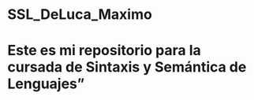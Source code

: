 # SSL_DeLuca_Maximo

# Este es mi repositorio para la cursada de Sintaxis y Semántica de Lenguajes”
